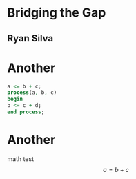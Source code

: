 # Bridging the Gap
## Ryan Silva 



# Another
```vhdl
a <= b + c;
process(a, b, c)
begin
b <= c + d;
end process;
```

# Another
math test
$$a=b+c$$
